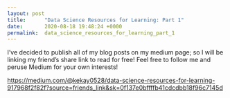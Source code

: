 ```yaml
---
layout: post
title:      "Data Science Resources for Learning: Part 1"
date:       2020-08-18 19:48:24 +0000
permalink:  data_science_resources_for_learning_part_1
---
```


I’ve decided to publish all of my blog posts on my medium page; so I will be linking my friend’s share link to read for free! Feel free to follow me and peruse Medium for your own interests!

https://medium.com/@kekay0528/data-science-resources-for-learning-917968f2f82f?source=friends_link&sk=0f137e0bffffb41cdcdbb18f96c7145d
